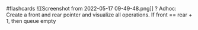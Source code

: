 #flashcards 
![[Screenshot from 2022-05-17 09-49-48.png]]
?
Adhoc: Create a front and rear pointer and visualize all operations. If front == rear + 1, then queue empty